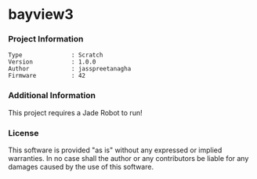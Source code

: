 bayview3
================



### Project Information
```
Type              : Scratch
Version           : 1.0.0
Author            : jasspreetanagha
Firmware          : 42
```

### Additional Information
This project requires a Jade Robot to run!

### License
This software is provided "as is" without any expressed or implied warranties.  In no case shall the author or any contributors be liable for any damages caused by the use of this software.

